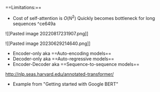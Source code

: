 ==Limitations:==
- Cost of self-attention is $O(N^2)$
Quickly becomes bottleneck for long sequences ^ce649a


![[Pasted image 20220817231907.png]]

![[Pasted image 20230629214640.png]]

- Encoder-only aka ==Auto-encoding models==
- Decoder-only aka ==Auto-regressive models==
- Encoder-Decoder aka ==Sequence-to-sequence models==


http://nlp.seas.harvard.edu/annotated-transformer/

- Example from "Getting started with Google BERT"


